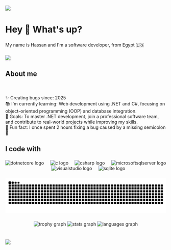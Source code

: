 <br clear="both">

<div>
  <img style="100%" src="https://capsule-render.vercel.app/api?type=waving&height=100&section=header&reversal=false&text=Hello%20!&fontSize=70&fontColor=FFFFFF&fontAlign=50&fontAlignY=50&stroke=-&animation=blinking&descSize=20&descAlign=50&descAlignY=50&textBg=false&color=gradient"  />
</div>

###

<h1 align="left">Hey 👋 What's up?</h1>

###

<p align="left">My name is Hassan and I'm a software developer, from Egypt 🇪🇬</p>

###

<img align="left" src="https://visitor-badge.laobi.icu/badge?page_id=HassanHamdyElshaer.HassanHamdyElshaer&left_text=Profile%20Views"  />

###

<br clear="both">

<h2 align="left">About me</h2>

###

<br clear="both">

<p align="left">✨ Creating bugs since: 2025<br>📚 I'm currently learning: Web development using .NET and C#, focusing on object-oriented programming (OOP) and database integration.<br>🎯 Goals: To master .NET development, join a professional software team, and contribute to real-world projects while improving my skills.<br>🎲 Fun fact: I once spent 2 hours fixing a bug caused by a missing semicolon 🙂</p>

###

<h2 align="left">I code with</h2>

###

<div align="center">
  <img src="https://cdn.jsdelivr.net/gh/devicons/devicon/icons/dotnetcore/dotnetcore-original.svg" height="40" alt="dotnetcore logo"  />
  <img width="12" />
  <img src="https://cdn.jsdelivr.net/gh/devicons/devicon/icons/c/c-original.svg" height="40" alt="c logo"  />
  <img width="12" />
  <img src="https://cdn.jsdelivr.net/gh/devicons/devicon/icons/csharp/csharp-original.svg" height="40" alt="csharp logo"  />
  <img width="12" />
  <img src="https://cdn.jsdelivr.net/gh/devicons/devicon/icons/microsoftsqlserver/microsoftsqlserver-plain.svg" height="40" alt="microsoftsqlserver logo"  />
  <img width="12" />
  <img src="https://cdn.jsdelivr.net/gh/devicons/devicon/icons/visualstudio/visualstudio-plain.svg" height="40" alt="visualstudio logo"  />
  <img width="12" />
  <img src="https://cdn.jsdelivr.net/gh/devicons/devicon/icons/sqlite/sqlite-original.svg" height="40" alt="sqlite logo"  />
</div>

###

<img src="https://raw.githubusercontent.com/HassanHamdyElshaer/HassanHamdyElshaer/output/snake.svg" alt="Snake animation" />

###

<div align="center">
  <img src="https://github-profile-trophy.vercel.app?username=HassanHamdyElshaer&theme=monokai&column=-1&row=1&margin-w=8&margin-h=8&no-bg=true&no-frame=true&order=4" height="150" alt="trophy graph"  />
  <img src="https://github-readme-stats.vercel.app/api?username=HassanHamdyElshaer&hide_title=false&hide_rank=true&show_icons=true&include_all_commits=true&count_private=true&disable_animations=true&theme=radical&locale=en&hide_border=false&order=1" height="50" alt="stats graph"  />
  <img src="https://github-readme-stats.vercel.app/api/top-langs?username=HassanHamdyElshaer&locale=en&hide_title=false&layout=compact&card_width=320&langs_count=5&theme=radical&hide_border=false&order=2" height="150" alt="languages graph"  />
</div>

###

<br clear="both">

<div>
  <img style="100%" src="https://capsule-render.vercel.app/api?type=waving&height=100&section=footer&reversal=false&text=Bye%20!&fontSize=70&fontColor=FFFFFF&fontAlign=50&fontAlignY=50&stroke=-&animation=fadeIn&descSize=20&descAlign=50&descAlignY=50&color=gradient"  />
</div>

###
